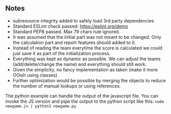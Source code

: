 ## Notes
- subresource integrity added to safely load 3rd party dependencies
- Standard ESLint check passed: https://eslint.org/demo 
- Standard PEP8 passed. Max 79 chars rule ignored.
- It was assumed that the initial part was not meant to be changed. Only the calculation part and report features should added to it.
- Instead of reading the team everytime the score is calculated we could just save it as part of the initialization process.
- Everything was kept as dynamic as possible. We can adjust the teams (add/delete/change the name) and everything should still work.
- Given the simplicity, no fancy implementation as taken (make it more OOish using classes)
- Further optimization would be possible by merging the objects to reduce the number of manual lookups or using references.

The python example can handle the output of the javascript file. You can invoke the JS version and pipe the output to the python script like this: `node newgame.js | python3 newgame.py`
